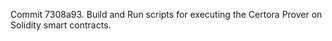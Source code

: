 Commit 7308a93.                    Build and Run scripts for executing the Certora Prover on Solidity smart contracts.
